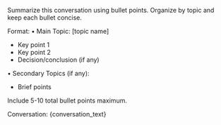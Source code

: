 Summarize this conversation using bullet points. Organize by topic and keep each bullet concise.

Format:
• Main Topic: [topic name]
  - Key point 1
  - Key point 2
  - Decision/conclusion (if any)

• Secondary Topics (if any):
  - Brief points

Include 5-10 total bullet points maximum.

Conversation:
{conversation_text}